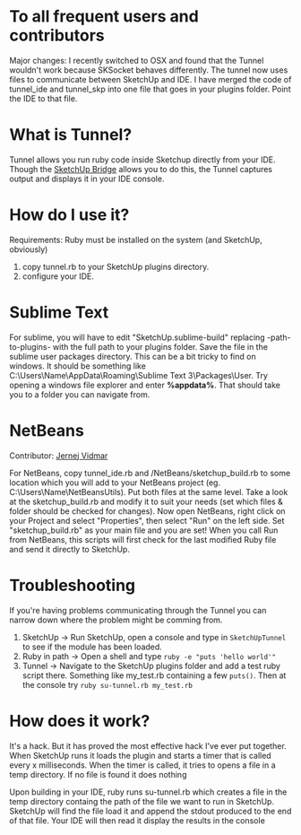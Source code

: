 To all frequent users and contributors
======================================
Major changes: I recently switched to OSX and found that the Tunnel wouldn't work because SKSocket behaves differently.  The tunnel now uses files to communicate between SketchUp and IDE.  I have merged the code of tunnel_ide and tunnel_skp into one file that goes in your plugins folder.  Point the IDE to that file.


What is Tunnel?
===============

Tunnel allows you run ruby code inside Sketchup directly from your IDE.  Though the [SketchUp Bridge](http://www.ibm.com/developerworks/opensource/library/os-eclipse-sketchup1/) allows you to do this, the Tunnel captures output and displays it in your IDE console.

How do I use it?
================

Requirements:  Ruby must be installed on the system (and SketchUp, obviously)

1. copy tunnel.rb to your SketchUp plugins directory.
2. configure your IDE.

Sublime Text
============

For sublime, you will have to edit "SketchUp.sublime-build" replacing -path-to-plugins- with the full path to your plugins folder.  Save the file in the sublime user packages directory.  This can be a bit tricky to find on windows.  It should be something like C:\Users\Name\AppData\Roaming\Sublime Text 3\Packages\User.  Try opening a windows file explorer and enter **%appdata%**.  That should take you to a folder you can navigate from.

NetBeans
============
Contributor: [Jernej Vidmar](https://github.com/Nazz78)

For NetBeans, copy tunnel_ide.rb and /NetBeans/sketchup_build.rb to some location which you will add to your NetBeans
project (eg. C:\Users\Name\NetBeansUtils\). Put both files at the same level. Take a look at the sketchup_build.rb and 
modify it to suit your needs (set which files & folder should be checked for changes).
Now open NetBeans, right click on your Project and select "Properties", then select "Run" on the left side.
Set "sketchup_build.rb" as your main file and you are set! When you call Run from NetBeans, this scripts will first
check for the last modified Ruby file and send it directly to SketchUp.

Troubleshooting
===============

If you're having problems communicating through the Tunnel you can narrow down where the problem might be comming from.

1. SketchUp -> Run SketchUp, open a console and type in `SketchUpTunnel` to see if the module has been loaded.
2. Ruby in path -> Open a shell and type
				`ruby -e "puts 'hello world'"`
3. Tunnel -> Navigate to the SketchUp plugins folder and add a test ruby script there.  Something like my_test.rb containing a few `puts()`.  Then at the console try
				`ruby su-tunnel.rb my_test.rb`


How does it work?
=================

It's a hack.  But it has proved the most effective hack I've ever put together.  When SketchUp runs it loads the plugin and starts a timer that is called every x milliseconds.  When the timer is called, it tries to opens a file in a temp directory.  If no file is found it does nothing

Upon building in your IDE, ruby runs su-tunnel.rb which creates a file in the temp directory containg the path of the file we want to run in SketchUp.  SketchUp will find the file load it and append the stdout produced to the end of that file.  Your IDE will then read it display the results in the console
